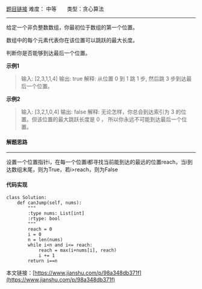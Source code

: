  [题目链接](https://leetcode-cn.com/problems/jump-game/description/)
难度： 中等          &nbsp;&nbsp;&nbsp;&nbsp;&nbsp;&nbsp;类型：贪心算法
***
给定一个非负整数数组，你最初位于数组的第一个位置。

数组中的每个元素代表你在该位置可以跳跃的最大长度。

判断你是否能够到达最后一个位置。

**示例1**
>输入: [2,3,1,1,4]
输出: true
解释: 从位置 0 到 1 跳 1 步, 然后跳 3 步到达最后一个位置。

**示例2**
>输入: [3,2,1,0,4]
输出: false
解释: 无论怎样，你总会到达索引为 3 的位置。但该位置的最大跳跃长度是 0 ， 所以你永远不可能到达最后一个位置。
#### 解题思路
***
设置一个位置指针i，在每一个位置i都寻找当前能到达的最远的位置reach，当i到达数组末尾，则为True，若i>reach，则为False
#### 代码实现
```
class Solution:
    def canJump(self, nums):
        """
        :type nums: List[int]
        :rtype: bool
        """
        reach = 0
        i = 0
        n = len(nums)
        while i<n and i<= reach:
            reach = max(i+nums[i], reach)
            i += 1
        return i==n
```

本文链接：[https://www.jianshu.com/p/98a348db371f](https://www.jianshu.com/p/98a348db371f)
